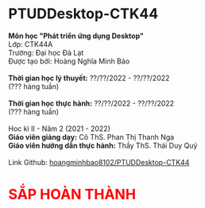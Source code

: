 # PTUDDesktop-CTK44

<strong>Môn học "Phát triển ứng dụng Desktop"</strong><br>
Lớp: CTK44A<br>
Trường: Đại học Đà Lạt<br>
Được tạo bởi: Hoàng Nghĩa Minh Bảo<br>
<br>
<strong>Thời gian học lý thuyết:</strong> ??/??/2022 - ??/??/2022<br>
(??? hàng tuần)<br>
<br>
<strong>Thời gian học thực hành:</strong> ??/??/2022 - ??/??/2022<br>
(??? hàng tuần)<br>
<br>
Hoc kì II - Năm 2 (2021 - 2022)<br>
<strong>Giáo viên giảng dạy:</strong> Cô ThS. Phan Thị Thanh Nga<br>
<strong>Giáo viên hướng dẫn thực hành:</strong> Thầy ThS. Thái Duy Quý<br>
<br>
Link Github: <a href="https://github.com/hoangminhbao8102/PTUDDesktop-CTK44">hoangminhbao8102/PTUDDesktop-CTK44</a><br>
<h1 style="color:red;">SẮP HOÀN THÀNH</h1>
